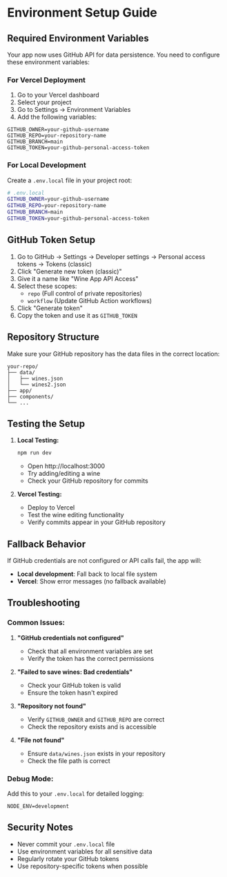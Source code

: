 # Environment Setup Guide

## Required Environment Variables

Your app now uses GitHub API for data persistence. You need to configure these environment variables:

### For Vercel Deployment

1. Go to your Vercel dashboard
2. Select your project
3. Go to Settings → Environment Variables
4. Add the following variables:

```
GITHUB_OWNER=your-github-username
GITHUB_REPO=your-repository-name
GITHUB_BRANCH=main
GITHUB_TOKEN=your-github-personal-access-token
```

### For Local Development

Create a `.env.local` file in your project root:

```bash
# .env.local
GITHUB_OWNER=your-github-username
GITHUB_REPO=your-repository-name
GITHUB_BRANCH=main
GITHUB_TOKEN=your-github-personal-access-token
```

## GitHub Token Setup

1. Go to GitHub → Settings → Developer settings → Personal access tokens → Tokens (classic)
2. Click "Generate new token (classic)"
3. Give it a name like "Wine App API Access"
4. Select these scopes:
   - `repo` (Full control of private repositories)
   - `workflow` (Update GitHub Action workflows)
5. Click "Generate token"
6. Copy the token and use it as `GITHUB_TOKEN`

## Repository Structure

Make sure your GitHub repository has the data files in the correct location:

```
your-repo/
├── data/
│   ├── wines.json
│   └── wines2.json
├── app/
├── components/
└── ...
```

## Testing the Setup

1. **Local Testing:**
   ```bash
   npm run dev
   ```
   - Open http://localhost:3000
   - Try adding/editing a wine
   - Check your GitHub repository for commits

2. **Vercel Testing:**
   - Deploy to Vercel
   - Test the wine editing functionality
   - Verify commits appear in your GitHub repository

## Fallback Behavior

If GitHub credentials are not configured or API calls fail, the app will:
- **Local development**: Fall back to local file system
- **Vercel**: Show error messages (no fallback available)

## Troubleshooting

### Common Issues:

1. **"GitHub credentials not configured"**
   - Check that all environment variables are set
   - Verify the token has the correct permissions

2. **"Failed to save wines: Bad credentials"**
   - Check your GitHub token is valid
   - Ensure the token hasn't expired

3. **"Repository not found"**
   - Verify `GITHUB_OWNER` and `GITHUB_REPO` are correct
   - Check the repository exists and is accessible

4. **"File not found"**
   - Ensure `data/wines.json` exists in your repository
   - Check the file path is correct

### Debug Mode:

Add this to your `.env.local` for detailed logging:
```
NODE_ENV=development
```

## Security Notes

- Never commit your `.env.local` file
- Use environment variables for all sensitive data
- Regularly rotate your GitHub tokens
- Use repository-specific tokens when possible
